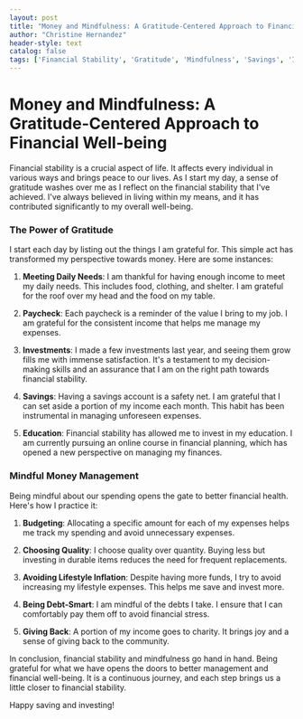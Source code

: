 ```yaml
---
layout: post
title: "Money and Mindfulness: A Gratitude-Centered Approach to Financial Well-being"
author: "Christine Hernandez"
header-style: text
catalog: false
tags: ['Financial Stability', 'Gratitude', 'Mindfulness', 'Savings', 'Investments', 'Budgeting', 'Debt Management', 'Charity']
---
```


# Money and Mindfulness: A Gratitude-Centered Approach to Financial Well-being  

Financial stability is a crucial aspect of life. It affects every individual in various ways and brings peace to our lives. As I start my day, a sense of gratitude washes over me as I reflect on the financial stability that I've achieved. I've always believed in living within my means, and it has contributed significantly to my overall well-being.  

### The Power of Gratitude  

I start each day by listing out the things I am grateful for. This simple act has transformed my perspective towards money. Here are some instances:  

1. **Meeting Daily Needs**: I am thankful for having enough income to meet my daily needs. This includes food, clothing, and shelter. I am grateful for the roof over my head and the food on my table.  

2. **Paycheck**: Each paycheck is a reminder of the value I bring to my job. I am grateful for the consistent income that helps me manage my expenses.  

3. **Investments**: I made a few investments last year, and seeing them grow fills me with immense satisfaction. It's a testament to my decision-making skills and an assurance that I am on the right path towards financial stability.  

4. **Savings**: Having a savings account is a safety net. I am grateful that I can set aside a portion of my income each month. This habit has been instrumental in managing unforeseen expenses.  

5. **Education**: Financial stability has allowed me to invest in my education. I am currently pursuing an online course in financial planning, which has opened a new perspective on managing my finances.  

### Mindful Money Management  

Being mindful about our spending opens the gate to better financial health. Here's how I practice it:  

1. **Budgeting**: Allocating a specific amount for each of my expenses helps me track my spending and avoid unnecessary expenses.  

2. **Choosing Quality**: I choose quality over quantity. Buying less but investing in durable items reduces the need for frequent replacements.  

3. **Avoiding Lifestyle Inflation**: Despite having more funds, I try to avoid increasing my lifestyle expenses. This helps me save and invest more.  

4. **Being Debt-Smart**: I am mindful of the debts I take. I ensure that I can comfortably pay them off to avoid financial stress.  

5. **Giving Back**: A portion of my income goes to charity. It brings joy and a sense of giving back to the community.  

In conclusion, financial stability and mindfulness go hand in hand. Being grateful for what we have opens the doors to better management and financial well-being. It is a continuous journey, and each step brings us a little closer to financial stability.  

Happy saving and investing!  